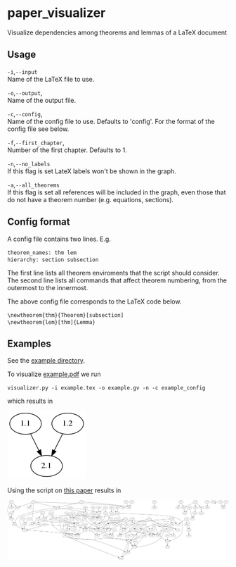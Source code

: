 # paper_visualizer
Visualize dependencies among theorems and lemmas of a LaTeX document

## Usage

`-i`,`--input`  
Name of the LaTeX file to use.

`-o`,`--output`,  
Name of the output file.

`-c`,`--config`,  
Name of the config file to use. Defaults to 'config'.
For the format of the config file see below.

`-f`,`--first_chapter`,  
Number of the first chapter. Defaults to 1.

`-n`,`--no_labels`  
If this flag is set LateX labels won't be shown in the graph.

`-a`,`--all_theorems`  
If this flag is set all references will be included in the graph, even those that
do not have a theorem number (e.g. equations, sections).

## Config format

A config file contains two lines. E.g.

```
theorem_names: thm lem
hierarchy: section subsection
```
The first line lists all theorem enviroments that the script should consider.  
The second line lists all commands that affect theorem numbering, from the outermost to the innermost.

The above config file corresponds to the LaTeX code below.

```
\newtheorem{thm}{Theorem}[subsection]
\newtheorem{lem}[thm]{Lemma}
```

## Examples

See the [example directory](example/).


To visualize [example.pdf](example/example.pdf) we run
```
visualizer.py -i example.tex -o example.gv -n -c example_config
```
which results in

![alt text](example/example.gv.png)

Using the script on [this paper](http://shelah.logic.at/files/1144.pdf)
results in

![alt text](example/1144.gv.png)
